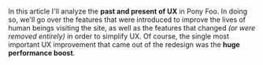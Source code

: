 In this article I'll analyze the **past and present of UX** in Pony Foo. In doing so, we'll go over the features that were introduced to improve the lives of human beings visiting the site, as well as the features that changed _(or were removed entirely)_ in order to simplify UX. Of course, the single most important UX improvement that came out of the redesign was the **huge performance boost**.
